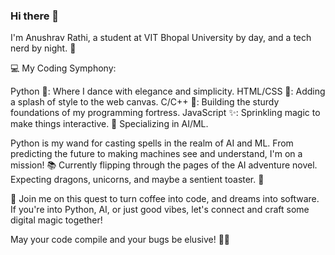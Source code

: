 ### Hi there 👋
I'm Anushrav Rathi, a student at VIT Bhopal University by day, and a tech nerd by night. 🌙

💻 My Coding Symphony:

Python 🐍: Where I dance with elegance and simplicity.
HTML/CSS 🎨: Adding a splash of style to the web canvas.
C/C++ 💪: Building the sturdy foundations of my programming fortress.
JavaScript ✨: Sprinkling magic to make things interactive.
🧠 Specializing in AI/ML.

Python is my wand for casting spells in the realm of AI and ML.
From predicting the future to making machines see and understand, I'm on a mission!
📚 Currently flipping through the pages of the AI adventure novel. Expecting dragons, unicorns, and maybe a sentient toaster. 🤖

🚀 Join me on this quest to turn coffee into code, and dreams into software. If you're into Python, AI, or just good vibes, let's connect and craft some digital magic together!

May your code compile and your bugs be elusive! 🦄✨

<!--
**anushravrathi/anushravrathi** is a ✨ _special_ ✨ repository because its `README.md` (this file) appears on your GitHub profile.

Here are some ideas to get you started:

- 🔭 I’m currently working on ...
- 🌱 I’m currently learning ...
- 👯 I’m looking to collaborate on ...
- 🤔 I’m looking for help with ...
- 💬 Ask me about ...
- 📫 How to reach me: ...
- 😄 Pronouns: ...
- ⚡ Fun fact: ...
-->

